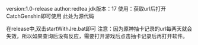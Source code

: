 version:1.0-release
author:redtea
jdk版本：17
使用：获取url后打开CatchGenshin即可使用
此处为源代码

在release中,双击startWithJre.bat即可
注意：因为原神抽卡记录的url每两天就会失效，所以如果查询后没有反应，需要打开游戏后点击抽卡记录后再打开软件。